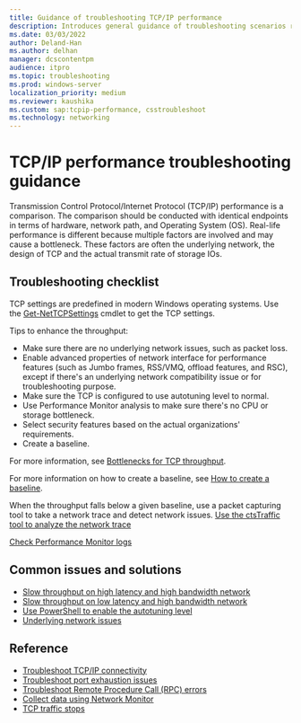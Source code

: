 ```yaml
---
title: Guidance of troubleshooting TCP/IP performance
description: Introduces general guidance of troubleshooting scenarios related to TCP/IP performance.
ms.date: 03/03/2022
author: Deland-Han
ms.author: delhan
manager: dcscontentpm
audience: itpro
ms.topic: troubleshooting
ms.prod: windows-server
localization_priority: medium
ms.reviewer: kaushika
ms.custom: sap:tcpip-performance, csstroubleshoot
ms.technology: networking
---
```

# TCP/IP performance troubleshooting guidance

Transmission Control Protocol/Internet Protocol (TCP/IP) performance is a comparison. The comparison should be conducted with identical endpoints in terms of hardware, network path, and Operating System (OS). Real-life performance is different because multiple factors are involved and may cause a bottleneck. These factors are often the underlying network, the design of TCP and the actual transmit rate of storage IOs.

## Troubleshooting checklist

TCP settings are predefined in modern Windows operating systems. Use the [Get-NetTCPSettings](/powershell/module/nettcpip/get-nettcpsetting) cmdlet to get the TCP settings.

Tips to enhance the throughput:

- Make sure there are no underlying network issues, such as packet loss.
- Enable advanced properties of network interface for performance features (such as Jumbo frames, RSS/VMQ, offload features, and RSC), except if there's an underlying network compatibility issue or for troubleshooting purpose.
- Make sure the TCP is configured to use autotuning level to normal.
- Use Performance Monitor analysis to make sure there's no CPU or storage bottleneck.
- Select security features based on the actual organizations' requirements.
- Create a baseline.

For more information, see [Bottlenecks for TCP throughput](/troubleshoot/windows-server/networking/overview-of-tcpip-performance#bottlenecks-for-tcp-throughput).

For more information on how to create a baseline, see [How to create a baseline](/troubleshoot/windows-server/networking/overview-of-tcpip-performance#how-to-create-a-baseline).

When the throughput falls below a given baseline, use a packet capturing tool to take a network trace and detect network issues. [Use the ctsTraffic tool to analyze the network trace](/troubleshoot/windows-server/networking/troubleshooting-tcpip-performance-underlying-network#use-the-ctstraffic-tool-to-analyze-the-network-trace)

[Check Performance Monitor logs](/troubleshoot/windows-server/networking/troubleshooting-tcpip-performance-underlying-network#check-performance-monitor-logs)

## Common issues and solutions

- [Slow throughput on high latency and high bandwidth network](tcpip-performance-known-issues.md#slow-throughput-speed-on-a-high-latency-and-bandwidth-network)
- [Slow throughput on low latency and high bandwidth network](tcpip-performance-known-issues.md#use-command-prompt-to-enable-the-autotuning-level)
- [Use PowerShell to enable the autotuning level](tcpip-performance-known-issues.md#use-powershell-to-enable-the-autotuning-level)
- [Underlying network issues](tcpip-performance-known-issues.md#underlying-network-issues)

## Reference

- [Troubleshoot TCP/IP connectivity](/windows/client-management/troubleshoot-tcpip-connectivity)
- [Troubleshoot port exhaustion issues](/windows/client-management/troubleshoot-tcpip-port-exhaust)
- [Troubleshoot Remote Procedure Call (RPC) errors](/windows/client-management/troubleshoot-tcpip-rpc-errors)
- [Collect data using Network Monitor](/windows/client-management/troubleshoot-tcpip-netmon)
- [TCP traffic stops](tcp-traffic-stops.md)
